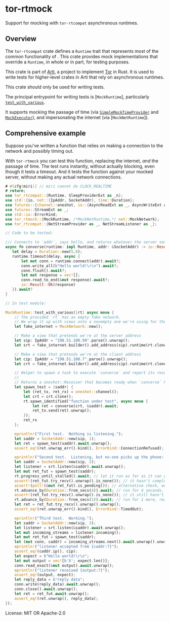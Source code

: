 # tor-rtmock

Support for mocking with `tor-rtcompat` asynchronous runtimes.

## Overview

The `tor-rtcompat` crate defines a `Runtime` trait that represents
most of the common functionality of .  This crate provides mock
implementations that override a `Runtime`, in whole or in part,
for testing purposes.

This crate is part of
[Arti](https://gitlab.torproject.org/tpo/core/arti/), a project to
implement [Tor](https://www.torproject.org/) in Rust.
It is used to write tests for higher-level
crates in Arti that rely on asynchronous runtimes.

This crate should only be used for writing tests.

The principal entrypoint for writing tests is [`MockRuntime`],
particularly [`test_with_various`](MockRuntime::test_with_various).

It supports mocking the passage of time
(via [`SimpleMockTimeProvider`](simple_time::SimpleMockTimeProvider)
and
[`MockExecutor`](task::MockExecutor)),
and impersonating the internet (via [`MockNetRuntime`]).

## Comprehensive example

Suppose you've written a function that relies on making a
connection to the network and possibly timing out.

With `tor-rtmock` you can test this function,
replacing the internet, _and_ the passage of time.
The test runs instantly, without actually blocking,
even though it tests a timeout.
And it tests the function against your mocked server,
without making any actual network connections.

```rust
# #[cfg(miri)] // miri cannot do CLOCK_REALTIME
# return;
use tor_rtcompat::{Runtime, SleepProviderExt as _n};
use std::{io, net::{IpAddr, SocketAddr}, time::Duration};
use futures::{channel::oneshot, io::{AsyncReadExt as _, AsyncWriteExt as _}, poll};
use futures::StreamExt as _;
use std::io::ErrorKind;
use tor_rtmock::{MockRuntime, /*MockNetRuntime,*/ net::MockNetwork};
use tor_rtcompat::{NetStreamProvider as _, NetStreamListener as _};

// Code to be tested:

/// Connects to `addr`, says hello, and returns whatever the server sent back
async fn converse(runtime: impl Runtime, addr: &SocketAddr) -> io::Result<Vec<u8>> {
   let delay = Duration::new(5,0);
   runtime.timeout(delay, async {
       let mut conn = runtime.connect(addr).await?;
       conn.write_all(b"Hello world!\r\n").await?;
       conn.flush().await?;
       let mut response = vec![];
       conn.read_to_end(&mut response).await?;
       io::Result::Ok(response)
   }).await?
}

// In test module:

MockRuntime::test_with_various(|rt| async move {
    // The provided `rt` has an empty fake network.
    // We wrap it up with views onto a nonempty one we're using for the test:
    let fake_internet = MockNetwork::new();

    // Make a view that pretends we're at the server address
    let sip: IpAddr = "198.51.100.99".parse().unwrap();
    let srt = fake_internet.builder().add_address(sip).runtime(rt.clone());

    // Make a view that pretends we're at the client address
    let cip: IpAddr = "198.51.100.7".parse().unwrap();
    let crt = fake_internet.builder().add_address(cip).runtime(rt.clone());

    // Helper to spawn a task to execute `converse` and report its results
    //
    // Returns a oneshot::Receiver that becomes ready when `converse` has returned
    let spawn_test = |saddr| {
        let (ret_tx, ret_rx) = oneshot::channel();
        let crt = crt.clone();
        rt.spawn_identified("function under test", async move {
            let ret = converse(crt, &saddr).await;
            ret_tx.send(ret).unwrap();
        });
        ret_rx
    };

    eprintln!("First test.  Nothing is listening.");
    let saddr = SocketAddr::new(sip, 1);
    let ret = spawn_test(saddr).await.unwrap();
    assert_eq!(ret.unwrap_err().kind(), ErrorKind::ConnectionRefused);

    eprintln!("Second test.  Listening, but no-one picks up the phone: timeout.");
    let saddr = SocketAddr::new(sip, 2);
    let listener = srt.listen(&saddr).await.unwrap();
    let mut ret_fut = spawn_test(saddr);
    rt.progress_until_stalled().await; // let it run as far as it can get
    assert!(ret_fut.try_recv().unwrap().is_none()); // it hasn't completed right away
    assert!(poll!(&mut ret_fut).is_pending()); // alternative check, works with any future
    rt.advance_by(Duration::from_secs(4)).await; // run for 4 seconds, < timeout
    assert!(ret_fut.try_recv().unwrap().is_none()); // it still hasn't completed
    rt.advance_by(Duration::from_secs(1)).await; // run for 1 more, reaching timeout
    let ret = ret_fut.try_recv().unwrap().unwrap();
    assert_eq!(ret.unwrap_err().kind(), ErrorKind::TimedOut);

    eprintln!("Third test.  Working.");
    let saddr = SocketAddr::new(sip, 3);
    let listener = srt.listen(&saddr).await.unwrap();
    let mut incoming_streams = listener.incoming();
    let mut ret_fut = spawn_test(saddr);
    let (mut conn, caddr) = incoming_streams.next().await.unwrap().unwrap();
    eprintln!("listener accepted from {caddr:?}");
    assert_eq!(caddr.ip(), cip);
    let expect = b"Hello world!\r\n";
    let mut output = vec![b'X'; expect.len()];
    conn.read_exact(&mut output).await.unwrap();
    eprintln!("listener received {output:?}");
    assert_eq!(output, expect);
    let reply_data = b"reply data";
    conn.write(reply_data).await.unwrap();
    conn.close().await.unwrap();
    let ret = ret_fut.await.unwrap();
    assert_eq!(ret.unwrap(), reply_data);
});
```

License: MIT OR Apache-2.0
